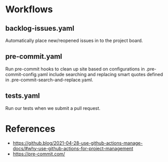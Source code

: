 # Workflows

## backlog-issues.yaml

Automatically place new/reopened issues in to the project board.

## pre-commit.yaml

Run pre-commit hooks to clean up site based on configurations in .pre-commit-config.yaml include searching and replacing smart quotes defined in .pre-commit-search-and-replace.yaml.

## tests.yaml

Run our tests when we submit a pull request.

# References

* https://github.blog/2021-04-28-use-github-actions-manage-docs/#why-use-github-actions-for-project-management
* https://pre-commit.com/
